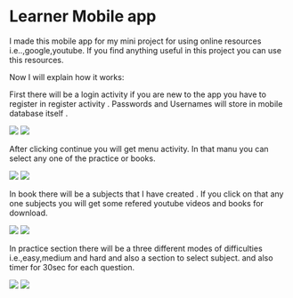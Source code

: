 # Learner Mobile app

I made this mobile app for my mini project for using online resources i.e..,google,youtube.
If you find anything useful  in this project you can use this resources.

Now I will explain how it works:

First there will be a login activity if you are new to the app you have to register in register activity . Passwords and Usernames will store in mobile database itself . 

![](https://github.com/Madhu11266/Learner/blob/learner/Screeen%20Shots/Screenshot%202021-06-24%20135315.png)
![](https://github.com/Madhu11266/Learner/blob/learner/Screeen%20Shots/Screenshot%202021-06-24%20135354.png)

After clicking continue you will get menu activity.
In that manu you can select any one of the practice or books.

![](https://github.com/Madhu11266/Learner/blob/learner/Screeen%20Shots/Screenshot%202021-06-24%20135423.png)
![](https://github.com/Madhu11266/Learner/blob/learner/Screeen%20Shots/Screenshot%202021-06-24%20135440.png)


In book there will be a subjects that I have created . If you click on that any one subjects you will get some refered youtube videos and books for download.

![](https://github.com/Madhu11266/Learner/blob/learner/Screeen%20Shots/Screenshot%202021-06-24%20135459.png)
![](https://github.com/Madhu11266/Learner/blob/learner/Screeen%20Shots/Screenshot%202021-06-24%20135514.png)


In practice section there will be a three different modes of difficulties i.e.,easy,medium and hard and also a section to select subject.
and also timer for 30sec for each question.


![](https://github.com/Madhu11266/Learner/blob/learner/Screeen%20Shots/Screenshot%202021-06-24%20135537.png)
![](https://github.com/Madhu11266/Learner/blob/learner/Screeen%20Shots/Screenshot%202021-06-24%20135601.png)
